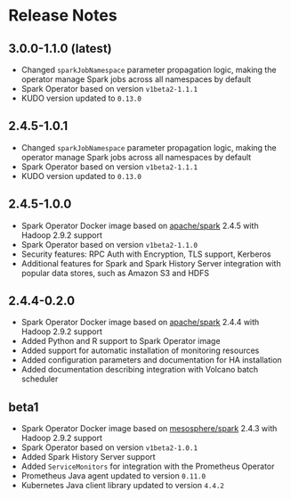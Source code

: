 # Release Notes

## 3.0.0-1.1.0 (latest)
* Changed `sparkJobNamespace` parameter propagation logic, making the operator manage Spark jobs across all namespaces by default
* Spark Operator based on version `v1beta2-1.1.1`
* KUDO version updated to `0.13.0`

## 2.4.5-1.0.1
* Changed `sparkJobNamespace` parameter propagation logic, making the operator manage Spark jobs across all namespaces by default
* Spark Operator based on version `v1beta2-1.1.1`
* KUDO version updated to `0.13.0`

## 2.4.5-1.0.0
* Spark Operator Docker image based on [apache/spark](https://github.com/apache/spark/) 2.4.5 with Hadoop 2.9.2 support
* Spark Operator based on version `v1beta2-1.1.0`
* Security features: RPC Auth with Encryption, TLS support, Kerberos 
* Additional features for Spark and Spark History Server integration with popular data stores, such as Amazon S3 and HDFS 

## 2.4.4-0.2.0
* Spark Operator Docker image based on [apache/spark](https://github.com/apache/spark/) 2.4.4 with Hadoop 2.9.2 support
* Added Python and R support to Spark Operator image
* Added support for automatic installation of monitoring resources
* Added configuration parameters and documentation for HA installation
* Added documentation describing integration with Volcano batch scheduler

## beta1
* Spark Operator Docker image based on [mesosphere/spark](https://github.com/mesosphere/spark/) 2.4.3 with Hadoop 2.9.2 support
* Spark Operator based on version `v1beta2-1.0.1`
* Added Spark History Server support
* Added `ServiceMonitors` for integration with the Prometheus Operator
* Prometheus Java agent updated to version `0.11.0`
* Kubernetes Java client library updated to version `4.4.2`

